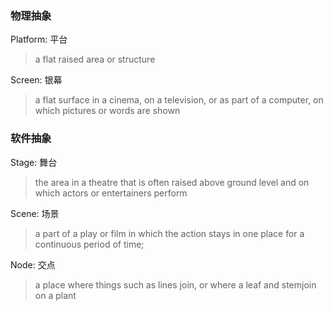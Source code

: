 ### 物理抽象

Platform: 平台

> a flat raised area or structure

Screen: 银幕

> a flat surface in a cinema, on a television, or as part of a computer, on which pictures or words are shown

### 软件抽象

Stage: 舞台

> the area in a theatre that is often raised above ground level and on which actors or entertainers perform

Scene: 场景

> a part of a play or film in which the action stays in one place for a continuous period of time;

Node: 交点

> a place where things such as lines join, or where a leaf and stemjoin on a plant